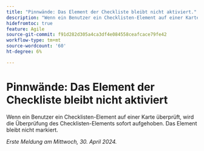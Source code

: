 ```yaml
---
title: "Pinnwände: Das Element der Checkliste bleibt nicht aktiviert."
description: "Wenn ein Benutzer ein Checklisten-Element auf einer Karte überprüft, wird das Checklisten-Element sofort deaktiviert. Das Element bleibt nicht markiert."
hidefromtoc: true
feature: Agile
source-git-commit: f91d282d305a4ca3df4e084558ceafcace79fe42
workflow-type: tm+mt
source-wordcount: '60'
ht-degree: 6%

---
```



# Pinnwände: Das Element der Checkliste bleibt nicht aktiviert

Wenn ein Benutzer ein Checklisten-Element auf einer Karte überprüft, wird die Überprüfung des Checklisten-Elements sofort aufgehoben. Das Element bleibt nicht markiert.

_Erste Meldung am Mittwoch, 30. April 2024._


